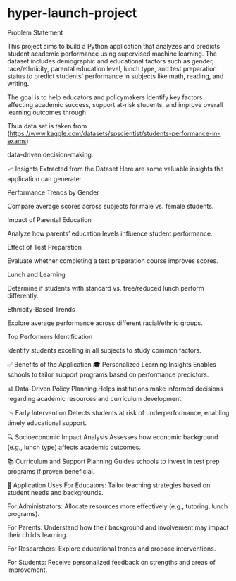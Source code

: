 # hyper-launch-project
Problem Statement 

This project aims to build a Python application that analyzes and predicts student academic performance using supervised machine learning. The dataset includes demographic and educational factors such as gender, race/ethnicity, parental education level, lunch type, and test preparation status to predict students' performance in subjects like math, reading, and writing.

The goal is to help educators and policymakers identify key factors affecting academic success, support at-risk students, and improve overall learning outcomes through

Thua data set is taken from (https://www.kaggle.com/datasets/spscientist/students-performance-in-exams)

 data-driven decision-making.

📈 Insights Extracted from the Dataset
Here are some valuable insights the application can generate:

Performance Trends by Gender

Compare average scores across subjects for male vs. female students.

Impact of Parental Education

Analyze how parents’ education levels influence student performance.

Effect of Test Preparation

Evaluate whether completing a test preparation course improves scores.

Lunch and Learning

Determine if students with standard vs. free/reduced lunch perform differently.

Ethnicity-Based Trends

Explore average performance across different racial/ethnic groups.

Top Performers Identification

Identify students excelling in all subjects to study common factors.

✅ Benefits of the Application
🎓 Personalized Learning Insights
Enables schools to tailor support programs based on performance predictors.

📊 Data-Driven Policy Planning
Helps institutions make informed decisions regarding academic resources and curriculum development.

📉 Early Intervention
Detects students at risk of underperformance, enabling timely educational support.

🔍 Socioeconomic Impact Analysis
Assesses how economic background (e.g., lunch type) affects academic outcomes.

📚 Curriculum and Support Planning
Guides schools to invest in test prep programs if proven beneficial.

🧰 Application Uses
For Educators: Tailor teaching strategies based on student needs and backgrounds.

For Administrators: Allocate resources more effectively (e.g., tutoring, lunch programs).

For Parents: Understand how their background and involvement may impact their child’s learning.

For Researchers: Explore educational trends and propose interventions.

For Students: Receive personalized feedback on strengths and areas of improvement.
